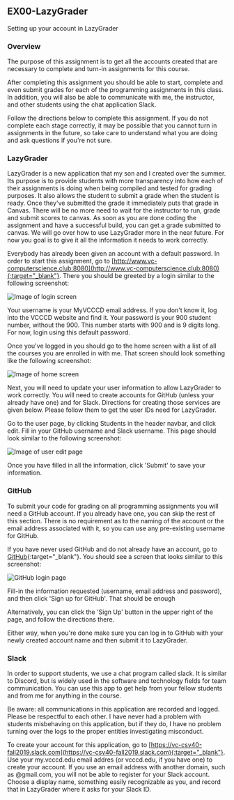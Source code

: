 ## EX00-LazyGrader
Setting up your account in LazyGrader

### Overview

The purpose of this assignment is to get all the accounts created that
are necessary to complete and turn-in assignments for this course. 

After completing this assignment you should be able to start, complete
and even submit grades for each of the programming assignments in this
class. In addition, you will also be able to communicate with me, the
instructor, and other students using the chat application Slack.

Follow the directions below to complete this assignment. If you do
not complete each stage correctly, it may be possible that you cannot
turn in assignments in the future, so take care to understand what
you are doing and ask questions if you're not sure.

### LazyGrader

LazyGrader is a new application that my son and I created over the 
summer. Its purpose is to provide students with more transparency into
how each of their assignments is doing when being compiled and tested
for grading purposes. It also allows the student to submit a grade when
the student is ready. Once they've submitted the grade it immediately
puts that grade in Canvas. There will be no more need to wait for the
instructor to run, grade and submit scores to canvas. As soon as you 
are done coding the assignment and have a successful build, you can
get a grade submitted to canvas. We will go over how to use LazyGrader
more in the near future. For now you goal is to give it all the 
information it needs to work correctly.

Everybody has already been given an account with a default password.
In order to start this assignment, go to 
[http://www.vc-computerscience.club:8080](http://www.vc-computerscience.club:8080){:target="_blank"}. There you should be greeted
by a login similar to the following screenshot:

![Image of login screen](login.png)

Your username is your MyVCCCD email address. If you don't know it, log into the VCCCD website and
find it. Your password is your 900 student number, without the 900. This number starts with 900 and is 9 digits long.
For now, login using this default password.

Once you've logged in you should go to the home screen with a list of all the courses you are 
enrolled in with me. That screen should look something like the following screenshot:

![Image of home screen](home-screen.png)

Next, you will need to update your user information to allow LazyGrader to work correctly. You will need to create accounts for GitHub (unless your
already have one) and for Slack. Directions for creating those services are given below. Please 
follow them to get the user IDs need for LazyGrader.

Go to the user page, by clicking Students in the header navbar, and click edit. Fill in your GitHub username and Slack username. This page
should look similar to the following screenshot:

![Image of user edit page](edit-student.png)

Once you have filled in all the information, click 'Submit' to save your information. 

### GitHub

To submit your code for grading on all programming assignments you will need a GitHub account. If
you already have one, you can skip the rest of this section. There is no requirement as to the
naming of the account or the email address associated with it, so you can use any pre-existing
username for GitHub.

If you have never used GitHub and do not already have an account, go to 
[GitHub](https://www.github.com){:target="_blank"}. You should see a screen that looks similar to this screenshot:
 
![GitHub login page](github.png)

Fill-in the information requested (username, email address and password), and then click 
'Sign up for GitHub'. That should be enough
 
Alternatively, you can click the 'Sign Up' button in the upper right of the page, and follow the
directions there. 

Either way, when you're done make sure you can log in to GitHub with your newly created account
name and then submit it to LazyGrader.

### Slack

In order to support students, we use a chat program called slack. It is similar to Discord, but 
is widely used in the software and technology fields for team communication. You can use this app
to get help from your fellow students and from me for anything in the course. 

Be aware: all communications in this application are recorded and logged. Please be respectful to
each other. I have never had a problem with students misbehaving on this application, but if they
do, I have no problem turning over the logs to the proper entities investigating misconduct.

To create your account for this application, go to [https://vc-csv40-fall2019.slack.com](https://vc-csv40-fall2019.slack.com){:target="_blank"}. Use your my.vcccd.edu email addres (or vcccd.edu, if you have one) to create your account.
If you use an email address with another domain, such as @gmail.com, you will not be able to register for your
Slack account. Choose a display name, something easily recognizable as you, and record that in LazyGrader where
it asks for your Slack ID.
 

